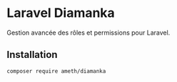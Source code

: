 # Laravel Diamanka

Gestion avancée des rôles et permissions pour Laravel.

## Installation
```bash
composer require ameth/diamanka